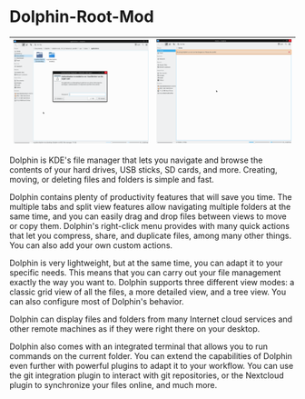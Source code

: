 # Dolphin-Root-Mod

| ![enter image description here](https://raw.githubusercontent.com/titenko/Dolphin-Root/master/Screenshots/Screenshot_1.png) |  ![enter image description here](https://raw.githubusercontent.com/titenko/Dolphin-Root/master/Screenshots/Screenshot_2.png)|
|--|--|

Dolphin is KDE's file manager that lets you navigate and browse the contents of your hard drives, USB sticks, SD cards, and more. Creating, moving, or deleting files and folders is simple and fast.

Dolphin contains plenty of productivity features that will save you time. The multiple tabs and split view features allow navigating multiple folders at the same time, and you can easily drag and drop files between views to move or copy them. Dolphin's right-click menu provides with many quick actions that let you compress, share, and duplicate files, among many other things. You can also add your own custom actions.

Dolphin is very lightweight, but at the same time, you can adapt it to your specific needs. This means that you can carry out your file management exactly the way you want to. Dolphin supports three different view modes: a classic grid view of all the files, a more detailed view, and a tree view. You can also configure most of Dolphin's behavior.

Dolphin can display files and folders from many Internet cloud services and other remote machines as if they were right there on your desktop.

Dolphin also comes with an integrated terminal that allows you to run commands on the current folder. You can extend the capabilities of Dolphin even further with powerful plugins to adapt it to your workflow. You can use the git integration plugin to interact with git repositories, or the Nextcloud plugin to synchronize your files online, and much more.

